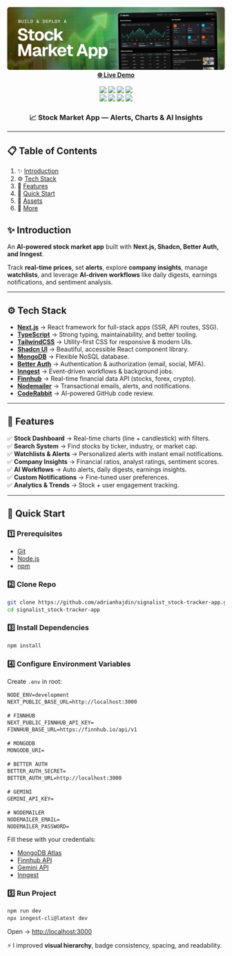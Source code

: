 
<div align="center">
  <img src="public/readme/hero.webp" alt="Project Banner" />
  
  <br />
  <a href="https://signalish.vercel.app/" target="_blank"><b>🌐 Live Demo</b></a>
  <br /><br />

  <!-- Tech Badges -->
  <img src="https://img.shields.io/badge/-Next.js-black?style=for-the-badge&logo=next.js&logoColor=white"/>
  <img src="https://img.shields.io/badge/-Better_Auth-black?style=for-the-badge&logo=auth0&logoColor=white"/>
  <img src="https://img.shields.io/badge/-Shadcn_UI-black?style=for-the-badge&logo=radix-ui&logoColor=white"/>
  <img src="https://img.shields.io/badge/-Inngest-black?style=for-the-badge&logo=serverless&logoColor=white"/><br/>

  <img src="https://img.shields.io/badge/-MongoDB-black?style=for-the-badge&logo=mongodb&logoColor=00ED64"/>
  <img src="https://img.shields.io/badge/-CodeRabbit-black?style=for-the-badge&logo=github&logoColor=9146FF"/>
  <img src="https://img.shields.io/badge/-TailwindCSS-black?style=for-the-badge&logo=tailwindcss&logoColor=38B2AC"/>
  <img src="https://img.shields.io/badge/-TypeScript-black?style=for-the-badge&logo=typescript&logoColor=3178C6"/>
  
  <h3>📈 Stock Market App — Alerts, Charts & AI Insights</h3>
</div>

---

## 📋 Table of Contents
1. ✨ [Introduction](#introduction)
2. ⚙️ [Tech Stack](#tech-stack)
3. 🔋 [Features](#features)
4. 🤸 [Quick Start](#quick-start)
5. 🔗 [Assets](#assets)
6. 🚀 [More](#more)


## ✨ Introduction
An **AI-powered stock market app** built with **Next.js, Shadcn, Better Auth, and Inngest**.  

Track **real-time prices**, set **alerts**, explore **company insights**, manage **watchlists**, and leverage **AI-driven workflows** like daily digests, earnings notifications, and sentiment analysis.

---

## ⚙️ Tech Stack
- **[Next.js](https://nextjs.org/docs)** → React framework for full-stack apps (SSR, API routes, SSG).
- **[TypeScript](https://www.typescriptlang.org/)** → Strong typing, maintainability, and better tooling.
- **[TailwindCSS](https://tailwindcss.com/)** → Utility-first CSS for responsive & modern UIs.
- **[Shadcn UI](https://ui.shadcn.com/docs)** → Beautiful, accessible React component library.
- **[MongoDB](https://www.mongodb.com/)** → Flexible NoSQL database.
- **[Better Auth](https://www.better-auth.com/)** → Authentication & authorization (email, social, MFA).
- **[Inngest](https://inngest.com/)** → Event-driven workflows & background jobs.
- **[Finnhub](https://finnhub.io/)** → Real-time financial data API (stocks, forex, crypto).
- **[Nodemailer](https://nodemailer.com/)** → Transactional emails, alerts, and notifications.
- **[CodeRabbit](https://jsm.dev/stocks-coderabbit)** → AI-powered GitHub code review.

---

## 🔋 Features
✅ **Stock Dashboard** → Real-time charts (line + candlestick) with filters.  
✅ **Search System** → Find stocks by ticker, industry, or market cap.  
✅ **Watchlists & Alerts** → Personalized alerts with instant email notifications.  
✅ **Company Insights** → Financial ratios, analyst ratings, sentiment scores.  
✅ **AI Workflows** → Auto alerts, daily digests, earnings insights.  
✅ **Custom Notifications** → Fine-tuned user preferences.  
✅ **Analytics & Trends** → Stock + user engagement tracking.  

---

## 🤸 Quick Start

### 1️⃣ Prerequisites
- [Git](https://git-scm.com/)  
- [Node.js](https://nodejs.org/)  
- [npm](https://www.npmjs.com/)  

### 2️⃣ Clone Repo
```bash
git clone https://github.com/adrianhajdin/signalist_stock-tracker-app.git
cd signalist_stock-tracker-app
````

### 3️⃣ Install Dependencies

```bash
npm install
```

### 4️⃣ Configure Environment Variables

Create `.env` in root:

```env
NODE_ENV=development
NEXT_PUBLIC_BASE_URL=http://localhost:3000

# FINNHUB
NEXT_PUBLIC_FINNHUB_API_KEY=
FINNHUB_BASE_URL=https://finnhub.io/api/v1

# MONGODB
MONGODB_URI=

# BETTER AUTH
BETTER_AUTH_SECRET=
BETTER_AUTH_URL=http://localhost:3000

# GEMINI
GEMINI_API_KEY=

# NODEMAILER
NODEMAILER_EMAIL=
NODEMAILER_PASSWORD=
```

Fill these with your credentials:

* [MongoDB Atlas](https://www.mongodb.com/)
* [Finnhub API](https://finnhub.io/)
* [Gemini API](https://aistudio.google.com/)
* [Inngest](https://inngest.com/)

### 5️⃣ Run Project

```bash
npm run dev
npx inngest-cli@latest dev
```

Open → [http://localhost:3000](http://localhost:3000)

⚡ I improved **visual hierarchy**, badge consistency, spacing, and readability.  

